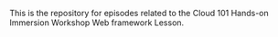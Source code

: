 This is the repository for episodes related to the Cloud 101 Hands-on Immersion Workshop Web framework Lesson.
